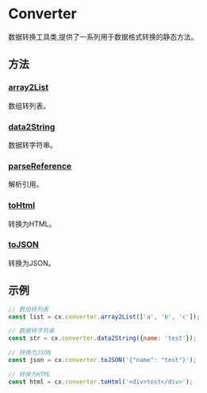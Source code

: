 # Converter

数据转换工具类,提供了一系列用于数据格式转换的静态方法。

## 方法

### [array2List](array2List/README.md)
数组转列表。

### [data2String](data2String/README.md)
数据转字符串。

### [parseReference](parseReference/README.md)
解析引用。

### [toHtml](toHtml/README.md)
转换为HTML。

### [toJSON](toJSON/README.md)
转换为JSON。

## 示例

```javascript
// 数组转列表
const list = cx.converter.array2List(['a', 'b', 'c']);

// 数据转字符串
const str = cx.converter.data2String({name: 'test'});

// 转换为JSON
const json = cx.converter.toJSON('{"name": "test"}');

// 转换为HTML
const html = cx.converter.toHtml('<div>test</div>');
``` 